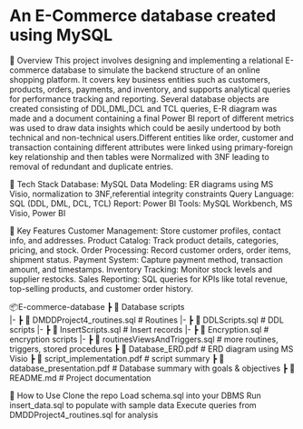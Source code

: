 # An E-Commerce database created using MySQL
📌 Overview
This project involves designing and implementing a relational E-commerce database to simulate the backend structure of an online shopping platform. It covers key business entities such as customers, products, orders, payments, and inventory, and supports analytical queries for performance tracking and reporting.
Several database objects are created consisting of DDL,DML,DCL and TCL queries, E-R diagram was made and a document containing a final Power BI report of different metrics was used to draw data insights which could be aesily undertood by both technical and non-technical users.Different entities like order, customer and transaction containing different attributes were linked using primary-foreign key relationship and then tables were Normalized with 3NF leading to removal of redundant and duplicate entries.  

🔧 Tech Stack
Database: MySQL 
Data Modeling: ER diagrams using MS Visio, normalization to 3NF,referential integrity constraints 
Query Language: SQL (DDL, DML, DCL, TCL)
Report: Power BI
Tools: MySQL Workbench, MS Visio, Power BI 

📂 Key Features
Customer Management: Store customer profiles, contact info, and addresses.
Product Catalog: Track product details, categories, pricing, and stock.
Order Processing: Record customer orders, order items, shipment status.
Payment System: Capture payment method, transaction amount, and timestamps.
Inventory Tracking: Monitor stock levels and supplier restocks.
Sales Reporting: SQL queries for KPIs like total revenue, top-selling products, and customer order history.

📦E-commerce-database
 ┣ 📜 Database scripts             
   |- ┣ 📜 DMDDProject4_routines.sql     # Routines 
   |- ┣ 📜 DDLScripts.sql                # DDL scripts
   |- ┣ 📜 InsertScripts.sql             # Insert records 
   |- ┣ 📜 Encryption.sql                # encryption scripts
   |- ┣ 📜 routinesViewsAndTriggers.sql  # more routines, triggers, stored procedures
 ┣ 📜 Database_ERD.pdf                   # ERD diagram using MS Visio
 ┣ 📜 script_implementation.pdf          # script summary
 ┣ 📜 database_presentation.pdf          # Database summary with goals & objectives
 ┣ 📜 README.md                          # Project documentation


🚀 How to Use
Clone the repo
Load schema.sql into your DBMS
Run insert_data.sql to populate with sample data
Execute queries from DMDDProject4_routines.sql for analysis


